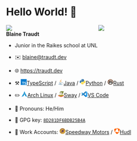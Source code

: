 # Hello World! 👋

[<img align="right" width="50%" src="https://github-readme-stats.vercel.app/api/top-langs/?username=blaine-t&theme=dark&layout=compact">](https://github.com/blaine-t/github-readme-stats#gh-dark-mode-only)

[<img align="right" width="50%" src="https://github-readme-stats.vercel.app/api/top-langs/?username=blaine-t&layout=compact">](https://github.com/blaine-t/github-readme-stats#gh-light-mode-only)

**Blaine Traudt**

- Junior in the Raikes school at UNL
- ✉️ [blaine@traudt.dev](mailto:blaine@traudt.dev)
- 🌐 https://traudt.dev

- ⚒️ [<img src="img/typeScript.svg" width="16" height="16">TypeScript](https://github.com/Unofficial-LSW-Programming-Club/studors) / [<img src="img/java.png" width="16" height="16">Java](https://github.com/blaine-t/sgJava) / [<img src="img/python.png" width="16" height="16">Python](https://github.com/blaine-t/fwd_outlook_graph) / [<img src="img/rust.png" width="16" height="16">Rust](https://github.com/BALD-rs/lucky-liars)

- ✏️ [<img src="img/arch.png" width="16" height="16">Arch Linux](https://wiki.archlinux.org/title/Arch_Linux) / [<img src="img/sway.svg" width="16" height="16">Sway](https://swaywm.org/) / [<img src="img/code.png" width="16" height="16">VS Code](https://code.visualstudio.com/docs)

- 👨 Pronouns: He/Him

- 🔑 GPG key: [`8D281DF6BDB25B4A`](https://github.com/blaine-t.gpg)

- 💼 Work Accounts: [<img src="img/speedwayMotors.png" width="16" height="16">Speedway Motors](https://github.com/blaine-traudt-speedway) / [<img src="img/hudl.png" width="16" height="16">Hudl](https://github.com/blaine-traudt-hudl)

<!---
blaine-t/blaine-t is a ✨ special ✨ repository because its `README.md` (this file) appears on your GitHub profile.
You can click the Preview link to take a look at your changes.
--->
